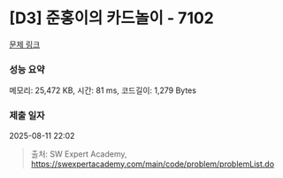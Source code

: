 # [D3] 준홍이의 카드놀이 - 7102 

[문제 링크](https://swexpertacademy.com/main/code/problem/problemDetail.do?contestProbId=AWkIlHWqBYcDFAXC) 

### 성능 요약

메모리: 25,472 KB, 시간: 81 ms, 코드길이: 1,279 Bytes

### 제출 일자

2025-08-11 22:02



> 출처: SW Expert Academy, https://swexpertacademy.com/main/code/problem/problemList.do